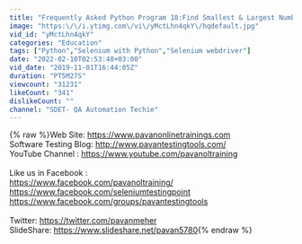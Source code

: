 ```yaml
---
title: "Frequently Asked Python Program 18:Find Smallest & Largest Numbers in a List"
image: "https:\/\/i.ytimg.com\/vi\/yMctLhn4qkY\/hqdefault.jpg"
vid_id: "yMctLhn4qkY"
categories: "Education"
tags: ["Python","Selenium with Python","Selenium webdriver"]
date: "2022-02-10T02:53:48+03:00"
vid_date: "2019-11-01T16:44:05Z"
duration: "PT5M27S"
viewcount: "31231"
likeCount: "341"
dislikeCount: ""
channel: "SDET- QA Automation Techie"
---
```

{% raw %}Web Site: <a rel="nofollow" target="blank" href="https://www.pavanonlinetrainings.com">https://www.pavanonlinetrainings.com</a><br />Software Testing Blog: <a rel="nofollow" target="blank" href="http://www.pavantestingtools.com/">http://www.pavantestingtools.com/</a><br />YouTube Channel : <a rel="nofollow" target="blank" href="https://www.youtube.com/pavanoltraining">https://www.youtube.com/pavanoltraining</a><br /><br />Like us in Facebook : <br /><a rel="nofollow" target="blank" href="https://www.facebook.com/pavanoltraining/">https://www.facebook.com/pavanoltraining/</a><br /><a rel="nofollow" target="blank" href="https://www.facebook.com/seleniumtestingpoint">https://www.facebook.com/seleniumtestingpoint</a><br /><a rel="nofollow" target="blank" href="https://www.facebook.com/groups/pavantestingtools">https://www.facebook.com/groups/pavantestingtools</a><br /> <br />Twitter: <a rel="nofollow" target="blank" href="https://twitter.com/pavanmeher">https://twitter.com/pavanmeher</a><br />SlideShare: <a rel="nofollow" target="blank" href="https://www.slideshare.net/pavan5780">https://www.slideshare.net/pavan5780</a>{% endraw %}
